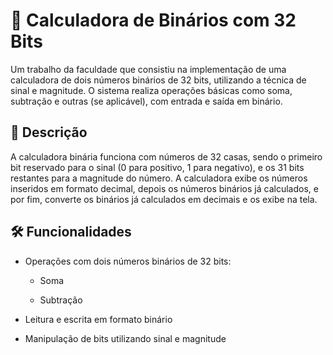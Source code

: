 # 🧮 Calculadora de Binários com 32 Bits

Um trabalho da faculdade que consistiu na implementação de uma calculadora de dois números binários de 32 bits, utilizando a técnica de sinal e magnitude. O sistema realiza operações básicas como soma, subtração e outras (se aplicável), com entrada e saída em binário.

## 📌 Descrição

A calculadora binária funciona com números de 32 casas, sendo o primeiro bit reservado para o sinal (0 para positivo, 1 para negativo), e os 31 bits restantes para a magnitude do número. A calculadora exibe os números inseridos em formato decimal, depois os números binários já calculados, e por fim, converte os binários já calculados em decimais e os exibe na tela.

## 🛠️ Funcionalidades

- Operações com dois números binários de 32 bits:

    - Soma

    - Subtração

- Leitura e escrita em formato binário

- Manipulação de bits utilizando sinal e magnitude
